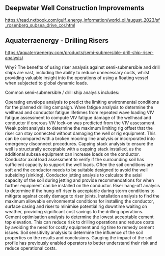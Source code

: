 
## Deepwater Well Construction Improvements

https://read.nxtbook.com/gulf_energy_information/world_oil/august_2023/sf_rosenberg_subsea_drive_cor.html

## Aquaterraenergy - Drilling Risers

https://aquaterraenergy.com/products/semi-submersible-drill-ship-riser-analysis/

Why?
The benefits of using riser analysis against semi-submersible and drill ships are vast, including the ability to reduce unnecessary costs, whilst providing valuable insight into the operations of using a floating vessel when subjected to global dynamic loads.

Common semi-submersible / drill ship analysis includes:

Operating envelope analysis to predict the limiting environmental conditions for the planned drilling campaign.
Wave fatigue analysis to determine the wellhead and conductor fatigue lifetimes from repeated wave loading
VIV fatigue assessment to compute VIV fatigue damage of the wellhead and conductor if onerous VIV lock-on was predicted from the VIV assessment.
Weak point analysis to determine the maximum limiting rig offset that the riser can stay connected without damaging the well or rig equipment. This can be compared with a broken mooring line analysis or incorporated into emergency disconnect procedures.
Capping stack analysis to ensure the well is structurally acceptable with a capping stack installed, as the additional subsea equipment can increase loads on the conductor.
Conductor axial load assessment to verify if the surrounding soil has sufficient capacity to support the well loads. Often the soil conditions are soft and the conductor needs to be suitable designed to avoid the well subsiding (sinking).
Conductor jetting analysis to calculate the axial capacity of the soil during jetting and provide recommendations for when further equipment can be installed on the conductor.
Riser hang-off analysis to determine if the hung-off riser is acceptable during storm conditions to mitigate against costly damage to riser joints.
Installation analysis to find the maximum allowable environmental conditions for installing the conductor, surface casing and riser to minimise potential rig downtime waiting on weather, providing significant cost savings to the drilling operations.
Cement optimisation analysis to determine the lowest acceptable cement top elevation. This can reduce risk to drilling operations and reduce costs by avoiding the need for costly equipment and rig time to remedy cement issues.
Soil sensitivity analysis to determine the influence of the soil properties on the results and conclusions. Gauging the impact of the soil profile has previously enabled operators to better understand their risk and reduce operational costs.

